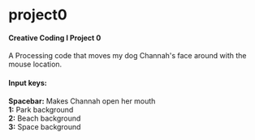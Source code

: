 # project0  

#### Creative Coding I Project 0  

A Processing code that moves my dog Channah's face around with the mouse location.  


#### Input keys:  

**Spacebar:** Makes Channah open her mouth  
**1:** Park background  
**2:** Beach background  
**3:** Space background

